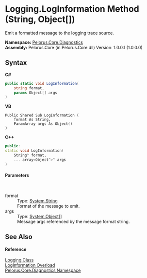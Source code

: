 # Logging.LogInformation Method (String, Object[])
 

Emit a formatted message to the logging trace source.

**Namespace:**&nbsp;<a href="9C794B0B">Pelorus.Core.Diagnostics</a><br />**Assembly:**&nbsp;Pelorus.Core (in Pelorus.Core.dll) Version: 1.0.0.1 (1.0.0.0)

## Syntax

**C#**<br />
``` C#
public static void LogInformation(
	string format,
	params Object[] args
)
```

**VB**<br />
``` VB
Public Shared Sub LogInformation ( 
	format As String,
	ParamArray args As Object()
)
```

**C++**<br />
``` C++
public:
static void LogInformation(
	String^ format, 
	... array<Object^>^ args
)
```


#### Parameters
&nbsp;<dl><dt>format</dt><dd>Type: <a href="http://msdn2.microsoft.com/en-us/library/s1wwdcbf" target="_blank">System.String</a><br />Format of the message to emit.</dd><dt>args</dt><dd>Type: <a href="http://msdn2.microsoft.com/en-us/library/e5kfa45b" target="_blank">System.Object</a>[]<br />Message args referenced by the message format string.</dd></dl>

## See Also


#### Reference
<a href="4F40DA64">Logging Class</a><br /><a href="F25975EA">LogInformation Overload</a><br /><a href="9C794B0B">Pelorus.Core.Diagnostics Namespace</a><br />